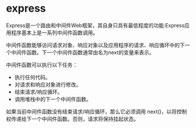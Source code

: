 # express

Express是一个路由和中间件Web框架，其自身只具有最低程度的功能:Express应用程序基本上是一系列中间件函数调用。


中间件函数能够访问请求对象、响应对象以及应用程序的请求、响应循环中的下一个中间件函数。下一个中间件函数通常由名为next的变量来表示。

中间件函数可以执行以下任务：

- 执行任何代码。
- 对请求和响应对象进行修改。
- 结束请求/响应循环。
- 调用堆栈中的下一个中间件函数。

如果当前中间件函数没有结束请求/响应循环，那么它必须调用 next()，以将控制权传递给下一个中间件函数。否则，请求将保持挂起状态。